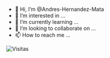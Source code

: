 - 👋 Hi, I’m @Andres-Hernandez-Mata
- 👀 I’m interested in ...
- 🌱 I’m currently learning ...
- 💞️ I’m looking to collaborate on ...
- 📫 How to reach me ...

<!---
Andres-Hernandez-Mata/Andres-Hernandez-Mata is a ✨ special ✨ repository because its `README.md` (this file) appears on your GitHub profile.
You can click the Preview link to take a look at your changes.
--->

![Visitas](https://komarev.com/ghpvc/?username=Andres-Hernandez-Mata&logo=GitHub&label=GitHub%20Visits&color=336699&logoColor=white&style=flat-square)

